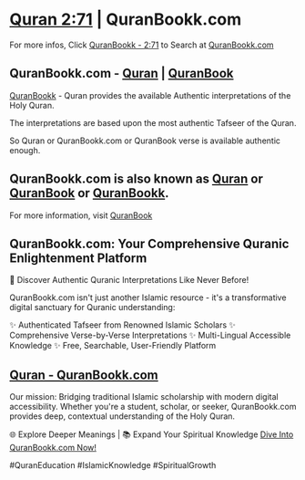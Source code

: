 # [Quran 2:71](https://www.quranbookk.com/quran/search?q=2:71) | QuranBookk.com 

For more infos, Click [QuranBookk - 2:71](https://www.quranbookk.com/quran/search?q=2:71) to Search at [QuranBookk.com](http://quranbookk.com/)


## QuranBookk.com - [Quran](https://www.quranbookk.com) | [QuranBook](https://www.quranbookk.com)

[QuranBookk](https://www.quranbookk.com) - Quran provides the available Authentic interpretations of the Holy Quran.

The interpretations are based upon the most authentic Tafseer of the Quran.

So Quran or QuranBookk.com or QuranBook verse is available authentic enough.

## QuranBookk.com is also known as [Quran](https://www.quranbookk.com) or [QuranBook](https://www.quranbookk.com) or [QuranBookk](https://www.quranbookk.com).

For more information, visit [QuranBook](https://www.quranbookk.com)

## QuranBookk.com: Your Comprehensive Quranic Enlightenment Platform

🕌 Discover Authentic Quranic Interpretations Like Never Before!

QuranBookk.com isn't just another Islamic resource - it's a transformative digital sanctuary for Quranic understanding:

✨ Authenticated Tafseer from Renowned Islamic Scholars
✨ Comprehensive Verse-by-Verse Interpretations
✨ Multi-Lingual Accessible Knowledge
✨ Free, Searchable, User-Friendly Platform

## [Quran - QuranBookk.com](https://www.quranbookk.com)

Our mission: Bridging traditional Islamic scholarship with modern digital accessibility. Whether you're a student, scholar, or seeker, QuranBookk.com provides deep, contextual understanding of the Holy Quran.

🌐 Explore Deeper Meanings | 📚 Expand Your Spiritual Knowledge
[Dive Into QuranBookk.com Now!](https://www.quranbookk.com)

#QuranEducation #IslamicKnowledge #SpiritualGrowth